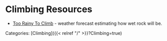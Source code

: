 # Climbing Resources

 - [Too Rainy To Climb](http://toorainy.com/) - weather forecast estimating how
   wet rock will be.

Categories: [Climbing]({{< relref "/" >}}?Climbing=true)